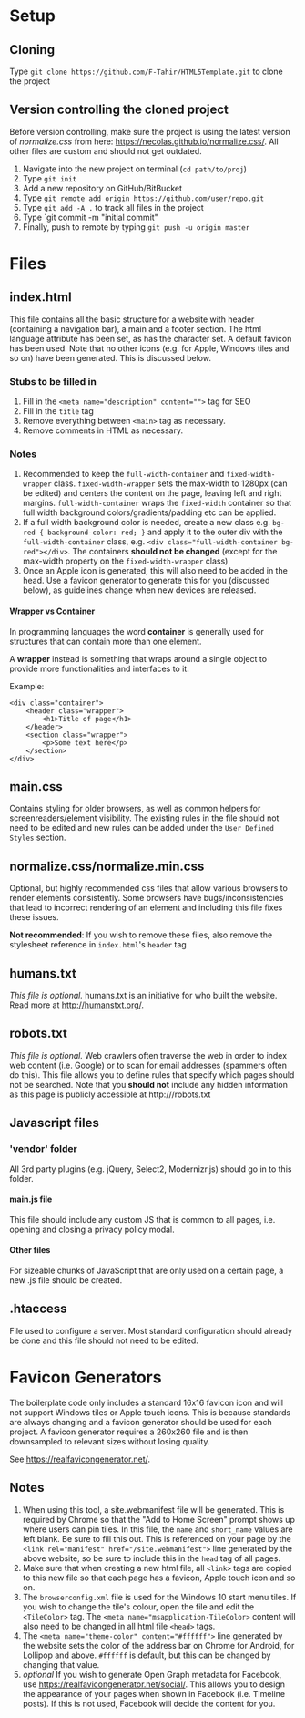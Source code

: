 # Setup

## Cloning
Type `git clone https://github.com/F-Tahir/HTML5Template.git` to clone the project

## Version controlling the cloned project
Before version controlling, make sure the project is using the latest version of _normalize.css_ from here: https://necolas.github.io/normalize.css/. All other files are custom and should not get outdated.

1. Navigate into the new project on terminal (`cd path/to/proj`)
2. Type `git init`
3. Add a new repository on GitHub/BitBucket
4. Type `git remote add origin https://github.com/user/repo.git`
5. Type `git add -A .` to track all files in the project 
6. Type `git commit -m "initial commit"
7. Finally, push to remote by typing `git push -u origin master`



# Files

## index.html
This file contains all the basic structure for a website with header (containing a navigation bar), a main and a footer section. The html language attribute has been set, as has the character set. A default favicon has been used. Note that no other icons (e.g. for Apple, Windows tiles and so on) have been generated. This is discussed below.

### Stubs to be filled in
1. Fill in the `<meta name="description" content="">` tag for SEO
2. Fill in the `title` tag
3. Remove everything between `<main>` tag as necessary.
4. Remove comments in HTML as necessary.

### Notes

1. Recommended to keep the `full-width-container` and `fixed-width-wrapper` class. `fixed-width-wrapper` sets the max-width to 1280px (can be edited) and centers the content on the page, leaving left and right margins. `full-width-container` wraps the `fixed-width` container so that full width background colors/gradients/padding etc can be applied. 
2. If a full width background color is needed, create a new class e.g. `bg-red { background-color: red; }` and apply it to the outer div with the `full-width-container` class, e.g. `<div class="full-width-container bg-red"></div>`. The containers **should not be changed** (except for the max-width property on the `fixed-width-wrapper` class)
3. Once an Apple icon is generated, this will also need to be added in the head. Use a favicon generator to generate this for you (discussed below), as guidelines change when new devices are released.

#### Wrapper vs Container
In programming languages the word **container** is generally used for structures that can contain more than one element.

A **wrapper** instead is something that wraps around a single object to provide more functionalities and interfaces to it.

Example:
```
<div class="container">
    <header class="wrapper">
        <h1>Title of page</h1>
    </header>
    <section class="wrapper">
        <p>Some text here</p>
    </section>
</div>
```


## main.css
Contains styling for older browsers, as well as common helpers for screenreaders/element visibility. The existing rules in the file should not need to be edited and new rules can be added under the `User Defined Styles` section.

## normalize.css/normalize.min.css
Optional, but highly recommended css files that allow various browsers to render elements consistently. Some browsers have bugs/inconsistencies that lead to incorrect rendering of an element and including this file fixes these issues. 

**Not recommended**: If you wish to remove these files, also remove the stylesheet reference in `index.html`'s `header` tag


## humans.txt
_This file is optional._ humans.txt is an initiative for who built the website. Read more at http://humanstxt.org/. 

## robots.txt
_This file is optional._ Web crawlers often traverse the web in order to index web content (i.e. Google) or to scan for email addresses (spammers often do this). This file allows you to define rules that specify which pages should not be searched. Note that you **should not** include any hidden information as this page is publicly accessible at http://<yourdomain>/robots.txt


## Javascript files

### 'vendor' folder

All 3rd party plugins (e.g. jQuery, Select2, Modernizr.js) should go in to this folder.

#### main.js file

This file should include any custom JS that is common to all pages, i.e. opening and closing a privacy policy modal.

#### Other files

For sizeable chunks of JavaScript that are only used on a certain page, a new .js file should be created.

## .htaccess

File used to configure a server. Most standard configuration should already be done and this file should not need to be edited.

# Favicon Generators

The boilerplate code only includes a standard 16x16 favicon icon and will not support Windows tiles or Apple touch icons. This is because standards are always changing and a favicon generator should be used for each project. A favicon generator requires a 260x260 file and is then downsampled to relevant sizes without losing quality.

See https://realfavicongenerator.net/. 

## Notes
1. When using this tool, a site.webmanifest file will be generated. This is required by Chrome so that the "Add to Home Screen" prompt shows up where users can pin tiles. In this file, the `name` and `short_name` values are left blank. Be sure to fill this out. This is referenced on your page by the `<link rel="manifest" href="/site.webmanifest">` line generated by the above website, so be sure to include this in the `head` tag of all pages.
2. Make sure that when creating a new html file, all `<link>` tags are copied to this new file so that each page has a favicon, Apple touch icon and so on.
3. The `browserconfig.xml` file is used for the Windows 10 start menu tiles. If you wish to change the tile's colour, open the file and edit the `<TileColor>` tag. The `<meta name="msapplication-TileColor>` content will also need to be changed in all html file `<head>` tags.
4. The `<meta name="theme-color" content="#ffffff">` line generated by the website sets the color of the address bar on Chrome for Android, for Lollipop and above. `#ffffff` is default, but this can be changed by changing that value.
5. _optional_ If you wish to generate Open Graph metadata for Facebook, use https://realfavicongenerator.net/social/. This allows you to design the appearance of your pages when shown in Facebook (i.e. Timeline posts). If this is not used, Facebook will decide the content for you.
